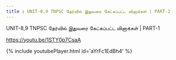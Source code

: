 ```yaml
---
title : UNIT-8,9 TNPSC தேர்வில் இதுவரை கேட்கப்பட்ட வினாக்கள் | PART-2
---
```


UNIT-8,9 TNPSC தேர்வில் இதுவரை கேட்கப்பட்ட வினாக்கள் | PART-1

https://youtu.be/1STY0p7CsaA



{% include youtubePlayer.html id='aYrFc1EdBh4' %}

